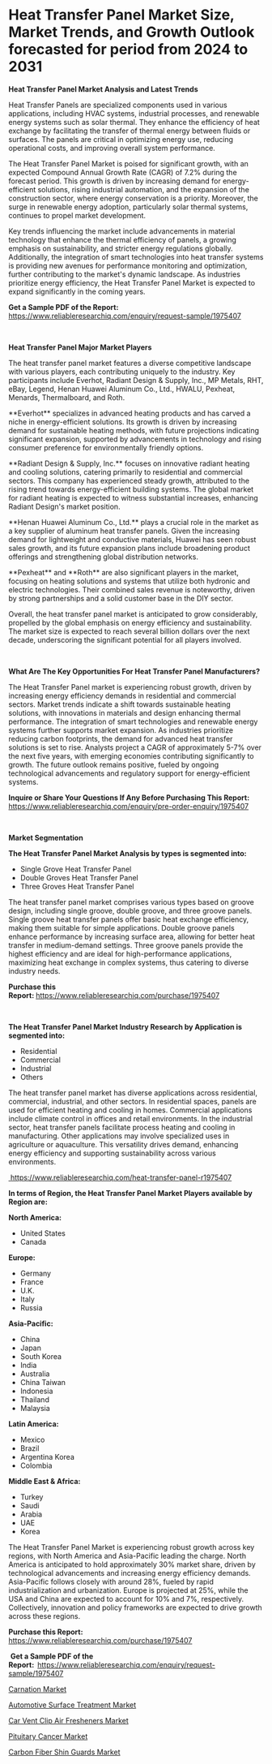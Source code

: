 <p><h1>Heat Transfer Panel Market Size, Market Trends, and Growth Outlook forecasted for period from 2024 to 2031</h1></p><p><strong>Heat Transfer Panel Market Analysis and Latest Trends</strong></p>
<p><p>Heat Transfer Panels are specialized components used in various applications, including HVAC systems, industrial processes, and renewable energy systems such as solar thermal. They enhance the efficiency of heat exchange by facilitating the transfer of thermal energy between fluids or surfaces. The panels are critical in optimizing energy use, reducing operational costs, and improving overall system performance.</p><p>The Heat Transfer Panel Market is poised for significant growth, with an expected Compound Annual Growth Rate (CAGR) of 7.2% during the forecast period. This growth is driven by increasing demand for energy-efficient solutions, rising industrial automation, and the expansion of the construction sector, where energy conservation is a priority. Moreover, the surge in renewable energy adoption, particularly solar thermal systems, continues to propel market development.</p><p>Key trends influencing the market include advancements in material technology that enhance the thermal efficiency of panels, a growing emphasis on sustainability, and stricter energy regulations globally. Additionally, the integration of smart technologies into heat transfer systems is providing new avenues for performance monitoring and optimization, further contributing to the market's dynamic landscape. As industries prioritize energy efficiency, the Heat Transfer Panel Market is expected to expand significantly in the coming years.</p></p>
<p><strong>Get a Sample PDF of the Report:&nbsp;</strong> <a href="https://www.reliableresearchiq.com/enquiry/request-sample/1975407?utm_campaign=1141&utm_medium=2&utm_source=Github&utm_content=ia&utm_term=14112024&utm_id=heat-transfer-panel">https://www.reliableresearchiq.com/enquiry/request-sample/1975407</a></p>
<p>&nbsp;</p>
<p><strong>Heat Transfer Panel Major Market Players</strong></p>
<p><p>The heat transfer panel market features a diverse competitive landscape with various players, each contributing uniquely to the industry. Key participants include Everhot, Radiant Design & Supply, Inc., MP Metals, RHT, eBay, Legend, Henan Huawei Aluminum Co., Ltd., HWALU, Pexheat, Menards, Thermalboard, and Roth.</p><p>**Everhot** specializes in advanced heating products and has carved a niche in energy-efficient solutions. Its growth is driven by increasing demand for sustainable heating methods, with future projections indicating significant expansion, supported by advancements in technology and rising consumer preference for environmentally friendly options.</p><p>**Radiant Design & Supply, Inc.** focuses on innovative radiant heating and cooling solutions, catering primarily to residential and commercial sectors. This company has experienced steady growth, attributed to the rising trend towards energy-efficient building systems. The global market for radiant heating is expected to witness substantial increases, enhancing Radiant Design's market position.</p><p>**Henan Huawei Aluminum Co., Ltd.** plays a crucial role in the market as a key supplier of aluminum heat transfer panels. Given the increasing demand for lightweight and conductive materials, Huawei has seen robust sales growth, and its future expansion plans include broadening product offerings and strengthening global distribution networks.</p><p>**Pexheat** and **Roth** are also significant players in the market, focusing on heating solutions and systems that utilize both hydronic and electric technologies. Their combined sales revenue is noteworthy, driven by strong partnerships and a solid customer base in the DIY sector.</p><p>Overall, the heat transfer panel market is anticipated to grow considerably, propelled by the global emphasis on energy efficiency and sustainability. The market size is expected to reach several billion dollars over the next decade, underscoring the significant potential for all players involved.</p></p>
<p>&nbsp;</p>
<p><strong>What Are The Key Opportunities For Heat Transfer Panel Manufacturers?</strong></p>
<p><p>The Heat Transfer Panel market is experiencing robust growth, driven by increasing energy efficiency demands in residential and commercial sectors. Market trends indicate a shift towards sustainable heating solutions, with innovations in materials and design enhancing thermal performance. The integration of smart technologies and renewable energy systems further supports market expansion. As industries prioritize reducing carbon footprints, the demand for advanced heat transfer solutions is set to rise. Analysts project a CAGR of approximately 5-7% over the next five years, with emerging economies contributing significantly to growth. The future outlook remains positive, fueled by ongoing technological advancements and regulatory support for energy-efficient systems.</p></p>
<p><strong>Inquire or Share Your Questions If Any Before Purchasing This Report:</strong> <a href="https://www.reliableresearchiq.com/enquiry/pre-order-enquiry/1975407?utm_campaign=1141&utm_medium=2&utm_source=Github&utm_content=ia&utm_term=14112024&utm_id=heat-transfer-panel">https://www.reliableresearchiq.com/enquiry/pre-order-enquiry/1975407</a></p>
<p>&nbsp;</p>
<p><strong>Market Segmentation</strong></p>
<p><strong>The Heat Transfer Panel Market Analysis by types is segmented into:</strong></p>
<p><ul><li>Single Grove Heat Transfer Panel</li><li>Double Groves Heat Transfer Panel</li><li>Three Groves Heat Transfer Panel</li></ul></p>
<p><p>The heat transfer panel market comprises various types based on groove design, including single groove, double groove, and three groove panels. Single groove heat transfer panels offer basic heat exchange efficiency, making them suitable for simple applications. Double groove panels enhance performance by increasing surface area, allowing for better heat transfer in medium-demand settings. Three groove panels provide the highest efficiency and are ideal for high-performance applications, maximizing heat exchange in complex systems, thus catering to diverse industry needs.</p></p>
<p><strong>Purchase this Report:&nbsp;</strong><a href="https://www.reliableresearchiq.com/purchase/1975407?utm_campaign=1141&utm_medium=2&utm_source=Github&utm_content=ia&utm_term=14112024&utm_id=heat-transfer-panel">https://www.reliableresearchiq.com/purchase/1975407</a></p>
<p>&nbsp;</p>
<p><strong>The Heat Transfer Panel Market Industry Research by Application is segmented into:</strong></p>
<p><ul><li>Residential</li><li>Commercial</li><li>Industrial</li><li>Others</li></ul></p>
<p><p>The heat transfer panel market has diverse applications across residential, commercial, industrial, and other sectors. In residential spaces, panels are used for efficient heating and cooling in homes. Commercial applications include climate control in offices and retail environments. In the industrial sector, heat transfer panels facilitate process heating and cooling in manufacturing. Other applications may involve specialized uses in agriculture or aquaculture. This versatility drives demand, enhancing energy efficiency and supporting sustainability across various environments.</p></p>
<p><a href="https://www.reliableresearchiq.com/heat-transfer-panel-r1975407?utm_campaign=1141&utm_medium=2&utm_source=Github&utm_content=ia&utm_term=14112024&utm_id=heat-transfer-panel">&nbsp;https://www.reliableresearchiq.com/heat-transfer-panel-r1975407</a></p>
<p><strong>In terms of Region, the Heat Transfer Panel Market Players available by Region are:</strong></p>
<p>
    <p> <strong> North America: </strong>
        <ul>
            <li>United States</li>
            <li>Canada</li>
        </ul>
        </p> 
    <p> <strong> Europe: </strong>
        <ul>
            <li>Germany</li>
            <li>France</li>
            <li>U.K.</li>
            <li>Italy</li>
            <li>Russia</li>
        </ul>
        </p> 
    <p> <strong> Asia-Pacific: </strong>
        <ul>
            <li>China</li>
            <li>Japan</li>
            <li>South Korea</li>
            <li>India</li>
            <li>Australia</li>
            <li>China Taiwan</li>
            <li>Indonesia</li>
            <li>Thailand</li>
            <li>Malaysia</li>
        </ul>
        </p> 
    <p> <strong> Latin America: </strong>
        <ul>
            <li>Mexico</li>
            <li>Brazil</li>
            <li>Argentina Korea</li>
            <li>Colombia</li>
        </ul>
        </p> 
    <p> <strong> Middle East & Africa: </strong>
        <ul>
            <li>Turkey</li>
            <li>Saudi</li>
            <li>Arabia</li>
            <li>UAE</li>
            <li>Korea</li>
        </ul>
    </p>
    </p>
<p><p>The Heat Transfer Panel Market is experiencing robust growth across key regions, with North America and Asia-Pacific leading the charge. North America is anticipated to hold approximately 30% market share, driven by technological advancements and increasing energy efficiency demands. Asia-Pacific follows closely with around 28%, fueled by rapid industrialization and urbanization. Europe is projected at 25%, while the USA and China are expected to account for 10% and 7%, respectively. Collectively, innovation and policy frameworks are expected to drive growth across these regions.</p></p>
<p><strong>Purchase this Report: </strong><a href="https://www.reliableresearchiq.com/purchase/1975407?utm_campaign=1141&utm_medium=2&utm_source=Github&utm_content=ia&utm_term=14112024&utm_id=heat-transfer-panel">https://www.reliableresearchiq.com/purchase/1975407</a></p>
<p>&nbsp;<strong>Get a Sample PDF of the Report:&nbsp;&nbsp;</strong><a href="https://www.reliableresearchiq.com/enquiry/request-sample/1975407?utm_campaign=1141&utm_medium=2&utm_source=Github&utm_content=ia&utm_term=14112024&utm_id=heat-transfer-panel">https://www.reliableresearchiq.com/enquiry/request-sample/1975407</a></p>
<p><strong></strong></p>
<p><p><a href="https://www.linkedin.com/pulse/carnation-market-indicators-size-regional-breakdown-player-ylyvc?utm_campaign=1141&utm_medium=2&utm_source=Github&utm_content=ia&utm_term=14112024&utm_id=heat-transfer-panel">Carnation Market</a></p><p><a href="https://issuu.com/reportprime-2/docs/automotive-surface-treatment-market_abf75ef464ccc5?utm_campaign=1141&utm_medium=2&utm_source=Github&utm_content=ia&utm_term=14112024&utm_id=heat-transfer-panel">Automotive Surface Treatment Market</a></p><p><a href="https://www.linkedin.com/pulse/trends-global-car-vent-clip-air-fresheners-market-forecast-analysis-hmvmc?utm_campaign=1141&utm_medium=2&utm_source=Github&utm_content=ia&utm_term=14112024&utm_id=heat-transfer-panel">Car Vent Clip Air Fresheners Market</a></p><p><a href="https://issuu.com/reportprime-2/docs/pituitary-cancer-market-size-2030.p_0eb3518cb3bb7c?utm_campaign=1141&utm_medium=2&utm_source=Github&utm_content=ia&utm_term=14112024&utm_id=heat-transfer-panel">Pituitary Cancer Market</a></p><p><a href="https://www.linkedin.com/pulse/carbon-fiber-shin-guards-market-evolution-future-outlook-forecasting-f06cc?utm_campaign=1141&utm_medium=2&utm_source=Github&utm_content=ia&utm_term=14112024&utm_id=heat-transfer-panel">Carbon Fiber Shin Guards Market</a></p></p>